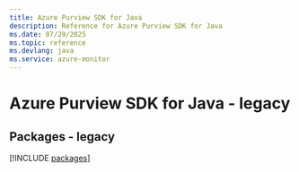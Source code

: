 ```yaml
---
title: Azure Purview SDK for Java
description: Reference for Azure Purview SDK for Java
ms.date: 07/29/2025
ms.topic: reference
ms.devlang: java
ms.service: azure-monitor
---
```

# Azure Purview SDK for Java - legacy
## Packages - legacy
[!INCLUDE [packages](purview-index.md)]